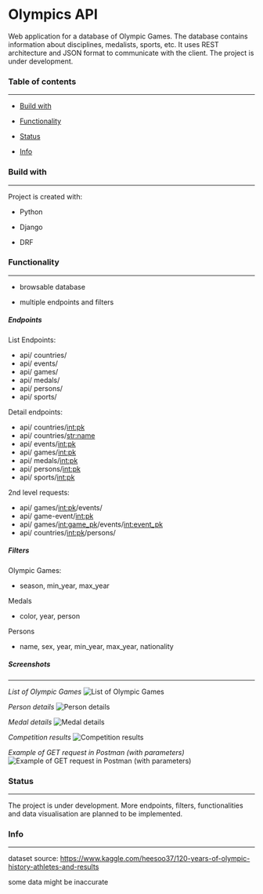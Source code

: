 # Olympics API

Web application for a database of Olympic Games. The database contains information about disciplines, medalists, sports, etc. It uses REST architecture and JSON format to communicate with the client. The project is under development.

### Table of contents

---

* [Build with](#build-with)

* [Functionality](#functionality)

* [Status](#status)

* [Info](#info)

### Build with

---

Project is created with:

* Python

* Django

* DRF

### Functionality

---

* browsable database

* multiple endpoints and filters


##### _Endpoints_

List Endpoints:
* api/ countries/
* api/ events/
* api/ games/
* api/ medals/
* api/ persons/
* api/ sports/

Detail endpoints:
* api/ countries/<int:pk> 
* api/ countries/<str:name>
* api/ events/<int:pk> 
* api/ games/<int:pk> 
* api/ medals/<int:pk> 
* api/ persons/<int:pk> 
* api/ sports/<int:pk> 

2nd level requests:
* api/ games/<int:pk>/events/
* api/ game-event/<int:pk> 
* api/ games/<int:game_pk>/events/<int:event_pk> 
* api/ countries/<int:pk>/persons/


##### _Filters_

Olympic Games:
* season, min_year, max_year

Medals
* color, year, person

Persons
* name, sex, year, min_year, max_year, nationality

##### _Screenshots_
---

_List of Olympic Games_
![List of Olympic Games](https://raw.githubusercontent.com/KrystianSciuba/Olympics/master/readme_files/1_list-of-games.PNG)


_Person details_
![Person details](https://raw.githubusercontent.com/KrystianSciuba/Olympics/master/readme_files/2_person-detail.PNG)


_Medal details_
![Medal details](https://raw.githubusercontent.com/KrystianSciuba/Olympics/master/readme_files/3_medal-details.PNG)

_Competition results_
![Competition results](https://raw.githubusercontent.com/KrystianSciuba/Olympics/master/readme_files/4_game-events-winners.PNG)


_Example of GET request in Postman (with parameters)_
![Example of GET request in Postman (with parameters)](https://raw.githubusercontent.com/KrystianSciuba/Olympics/master/readme_files/5_postman.PNG)

### Status

---

The project is under development. More endpoints, filters, functionalities and data visualisation are planned to be implemented. 

### Info

---
dataset source:
https://www.kaggle.com/heesoo37/120-years-of-olympic-history-athletes-and-results

some data might be inaccurate




